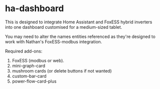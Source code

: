 # ha-dashboard

This is designed to integrate Home Assistant and FoxESS hybrid inverters into one dashboard customised for a medium-sized tablet.

You may need to alter the names entities referenced as they're designed to work with Nathan's FoxESS-modbus integration.

Required add-ons:

1. FoxESS (modbus or web).
2. mini-graph-card
3. mushroom cards (or delete buttons if not wanted)
4. custom-bar-card
5. power-flow-card-plus
